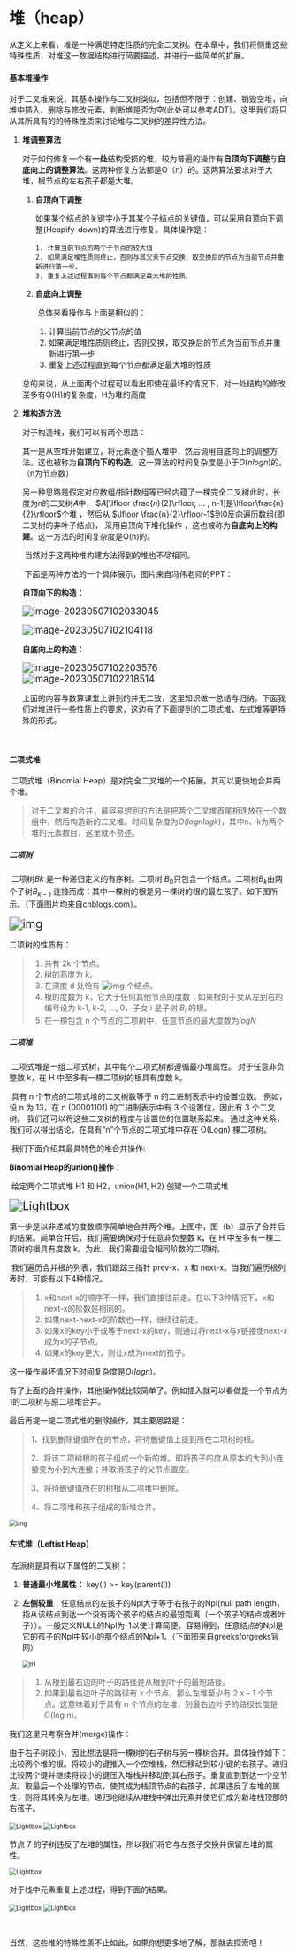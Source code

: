 # 堆（heap）

​	从定义上来看，堆是一种满足特定性质的完全二叉树。在本章中，我们将侧重这些特殊性质，对堆这一数据结构进行简要描述，并进行一些简单的扩展。

#### 基本堆操作

​	对于二叉堆来说，其基本操作与二叉树类似，包括但不限于：创建、销毁空堆，向堆中插入、删除与修改元素，判断堆是否为空(此处可以参考ADT）。这里我们将只从其所具有的的特殊性质来讨论堆与二叉树的差异性方法。

1. **堆调整算法**

   ​	对于如何修复一个有**一处**结构受损的堆，较为普遍的操作有**自顶向下调整**与**自底向上的调整算法**。这两种修复方法都是O（n）的。这两算法要求对于大堆，根节点的左右孩子都是大堆。

   1. **自顶向下调整**

      如果某个结点的关键字小于其某个子结点的关键值，可以采用自顶向下调整(Heapify-down)的算法进行修复。具体操作是：

      ```
      1. 计算当前节点的两个子节点的较大值
      2. 如果满足堆性质则终止，否则与其父亲节点交换，取交换后的节点为当前节点并重新进行第一步。
      3. 重复上述过程直到每个节点都满足最大堆的性质。
      ```

   2. **自底向上调整**

      ​	总体来看操作与上面是相似的：

      	1. 计算当前节点的父节点的值
      	2. 如果满足堆性质则终止，否则交换，取交换后的节点为当前节点并重新进行第一步
      	3. 重复上述过程直到每个节点都满足最大堆的性质


   总的来说，从上面两个过程可以看出即使在最坏的情况下，对一处结构的修改至多有O(H)的复杂度，H为堆的高度

2. **堆构造方法**

   对于构造堆，我们可以有两个思路：

   ​		其一是从空堆开始建立，将元素逐个插入堆中，然后调用自底向上的调整方法。这也被称为**自顶向下的构造**。这一算法的时间复杂度是小于$O(nlogn)$的。（n为节点数）

   ​		另一种思路是假定对应数组/指针数组等已经内蕴了一棵完全二叉树此时，长度为𝑛的二叉树𝐴中， $𝐴[\lfloor \frac{𝑛}{2}\rfloor, … , n-1]是\lfloor\frac{n}{2}\rfloor$个堆  ，然后从 $\lfloor \frac{n}{2}\rfloor-1$到0反向遍历数组(即二叉树的非叶子结点)， 采用自顶向下堆化操作  ，这也被称为**自底向上的构建**。这一方法的时间复杂度是O(n)的。

   ​	当然对于这两种堆构建方法得到的堆也不尽相同。

   ​	下面是两种方法的一个具体展示，图片来自冯伟老师的PPT：

   **自顶向下的构造：**
   
   ​           <img src="../imgs/1.png" alt="image-20230507102033045" style="zoom: 120%;" />  
   
   <img src="../imgs/2.png" alt="image-20230507102104118" style="zoom:120%;" />
   
   **自底向上的构造：**
   
   <img src="../imgs/3.png" alt="image-20230507102203576" style="zoom:120%;" />
   
   <img src="../imgs/4.png" alt="image-20230507102218514" style="zoom:120%;" />
   
   ​	上面的内容与数算课堂上讲到的并无二致，这里知识做一总结与归纳。下面我们对堆进行一些性质上的要求，这边有了下面提到的二项式堆，左式堆等更特殊的形式。
   
   ​	



#### 二项式堆

​	二项式堆（Binomial Heap）是对完全二叉堆的一个拓展。其可以更快地合并两个堆。

> 对于二叉堆的合并，最容易想到的方法是把两个二叉堆首尾相连放在一个数组中，然后构造新的二叉堆。时间复杂度为$O(logn logk)$，其中n、k为两个堆的元素数目，这里就不赘述。

##### 二项树

​	二项树$Bk$ 是一种递归定义的有序树。二项树 $B_0$只包含一个结点。二项树$B_k$由两个子树$B_{k-1}$ 连接而成：其中一棵树的根是另一棵树的根的最左孩子。如下图所示。（下面图片均来自cnblogs.com）。

<img src="../imgs/5.jpg" alt="img" style="zoom:150%;" />

二项树的性质有：

> 1. 共有 2k 个节点。
> 2. 树的高度为 k。
> 3. 在深度 d 处恰有 ![img](https://images0.cnblogs.com/blog/175043/201409/172128025038336.png) 个结点。
> 4. 根的度数为 k，它大于任何其他节点的度数；如果根的子女从左到右的编号设为 k-1, k-2, …, 0，子女 i 是子树 $B_i$ 的根。
> 5. 在一棵包含 n 个节点的二项树中，任意节点的最大度数为$logN$

##### 二项堆

​	二项式堆是一组二项式树，其中每个二项式树都遵循最小堆属性。 对于任意非负整数 k，在 H 中至多有一棵二项树的根具有度数 k。

​	具有 n 个节点的二项式堆的二叉树数等于 n 的二进制表示中的设置位数。 例如，设 n 为 13，在 n (00001101) 的二进制表示中有 3 个设置位，因此有 3 个二叉树。 我们还可以将这些二叉树的程度与设置位的位置联系起来。 通过这种关系，我们可以得出结论，在具有“n”个节点的二项式堆中存在 O(Logn) 棵二项树。

​	我们下面介绍其最具特色的堆合并操作:

**Binomial Heap的union()操作**：

​		给定两个二项式堆 H1 和 H2，union(H1, H2) 创建一个二项式堆

<img src="../imgs/6.png" alt="Lightbox" style="zoom: 150%;" />

​		第一步是以非递减的度数顺序简单地合并两个堆。上图中，图（b）显示了合并后的结果。简单合并后，我们需要确保对于任意非负整数 k，在 H 中至多有一棵二项树的根具有度数 k。为此，我们需要组合相同阶数的二项树。

​	我们遍历合并根的列表，我们跟踪三指针 prev-x、x 和 next-x。当我们遍历根列表时，可能有以下4种情况。

>1. x和next-x的顺序不一样，我们直接往前走。在以下3种情况下，x和next-x的阶数是相同的。
> 2. 如果next-next-x的阶数也一样，继续往前走。
>3. 如果x的key小于或等于next-x的key，则通过将next-x与x链接使next-x成为x的子节点。
>4. 如果x的key更大，则让x成为next的孩子。

这一操作最坏情况下时间复杂度是$O(logn)$。

有了上面的合并操作，其他操作就比较简单了。例如插入就可以看做是一个节点为1的二项树与原二项堆合并。

最后再提一提二项式堆的删除操作，其主要思路是：

>1、找到删除键值所在的节点，将待删键值上提到所在二项树的根。
>
>2、将该二项树根的孩子组成一个新的堆。即将孩子的度从原本的大到小连接变为小到大连接；并取消孩子的父节点置空。
>
>3、将待删键值所在的树根从二项堆中删除。
>
>4、将二项堆和孩子组成的新堆合并。

<img src="../imgs/7.jpg" alt="img" style="zoom:80%;" />



#### 左式堆（Leftist Heap）

​	左派树是具有以下属性的二叉树：

1. **普通最小堆属性：** key(i) >= key(parent(i))

2. **左侧较重**：任意结点的左孩子的Npl大于等于右孩子的Npl(null path length，指从该结点到达一个没有两个孩子的结点的最短距离（一个孩子的结点或者叶子））。一般定义NULL的Npl为-1以使计算简便。容易得到，任意结点的Npl是它的孩子的Npl中较小的那个结点的Npl+1。（下面图来自greeksforgeeks官网）

   <img src="../imgs/8.jpg" alt="lt1" style="zoom: 80%;" />

> 1. 从根到最右边的叶子的路径是从根到叶子的最短路径。
> 2. 如果到最右边叶子的路径有 x 个节点，那么左堆至少有 2 x – 1 个节点。这意味着对于具有 n 个节点的左堆，到最右边叶子的路径长度是 O(log n)。

我们这里只考察合并(merge)操作：

​	由于右子树较小，因此想法是将一棵树的右子树与另一棵树合并。具体操作如下：比较两个堆的根。将较小的键推入一个空堆栈，然后移动到较小键的右孩子。递归比较两个键并继续将较小的键压入堆栈并移动到其右孩子。重复直到到达一个空节点。取最后一个处理的节点，使其成为栈顶节点的右孩子，如果违反了左堆的属性，则将其转换为左堆。递归地继续从堆栈中弹出元素并使它们成为新堆栈顶部的右孩子。

<img src="../imgs/9.jpg" alt="Lightbox" style="zoom:80%;" />

<img src="../imgs/10.jpg" alt="Lightbox" style="zoom:80%;" />

节点 7 的子树违反了左堆的属性，所以我们将它与左孩子交换并保留左堆的属性。

<img src="../imgs/11.jpg" alt="Lightbox" style="zoom:80%;" />

对于栈中元素重复上述过程，得到下面的结果。

<img src="../imgs/12.jpg" alt="Lightbox" style="zoom: 80%;" />

<img src="../imgs/13.jpg" alt="Lightbox" style="zoom:80%;" />

​	

​	当然，这些堆的特殊性质不止如此，如果你想更多地了解，那就去探索吧！
